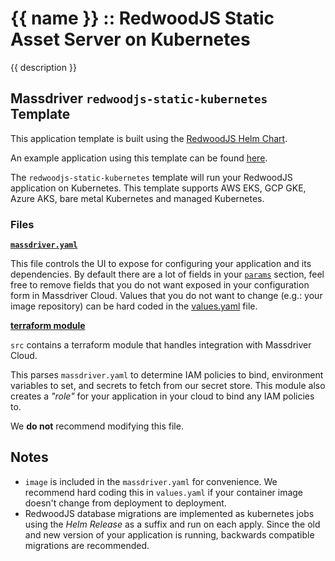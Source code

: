 # {{ name }} :: RedwoodJS Static Asset Server on Kubernetes

{{ description }}

## Massdriver `redwoodjs-static-kubernetes` Template

This application template is built using the [RedwoodJS Helm Chart](https://artifacthub.io/packages/helm/massdriver/redwoodjs).

An example application using this template can be found [here](https://github.com/massdriver-cloud/application-examples/tree/main/k8s/redwoodjs-blog-api).

The `redwoodjs-static-kubernetes` template will run your RedwoodJS application on Kubernetes. This template supports AWS EKS, GCP GKE, Azure AKS, bare metal Kubernetes and managed Kubernetes.

### Files

**[`massdriver.yaml`](./massdriver.yaml)**

This file controls the UI to expose for configuring your application and its dependencies. By default there are a lot of fields in your [`params`](https://docs.massdriver.cloud/bundles/configuration#bundle-params) section, feel free to remove fields that you do not want exposed in your configuration form in Massdriver Cloud. Values that you do not want to change (e.g.: your image repository) can be hard coded in the [values.yaml](./src/chart/values.yaml) file.

**[terraform module](./src)**

`src` contains a terraform module that handles integration with Massdriver Cloud.

This parses `massdriver.yaml` to determine IAM policies to bind, environment variables to set, and secrets to fetch from our secret store. This module also creates a _"role"_ for your application in your cloud to bind any IAM policies to.

We **do not** recommend modifying this file.


## Notes

* `image` is included in the `massdriver.yaml` for convenience. We recommend hard coding this in `values.yaml` if your container image doesn't change from deployment to deployment.
* RedwoodJS database migrations are implemented as kubernetes jobs using the _Helm Release_ as a suffix and run on each apply. Since the old and new version of your application is running, backwards compatible migrations are recommended.
